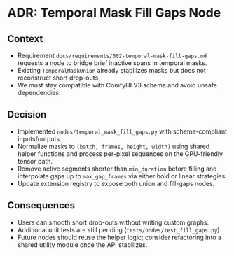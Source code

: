 # ADR: Temporal Mask Fill Gaps Node

## Context
- Requirement `docs/requirements/002-temporal-mask-fill-gaps.md` requests a node to bridge brief inactive spans in temporal masks.
- Existing `TemporalMaskUnion` already stabilizes masks but does not reconstruct short drop-outs.
- We must stay compatible with ComfyUI V3 schema and avoid unsafe dependencies.

## Decision
- Implemented `nodes/temporal_mask_fill_gaps.py` with schema-compliant inputs/outputs.
- Normalize masks to `(batch, frames, height, width)` using shared helper functions and process per-pixel sequences on the GPU-friendly tensor path.
- Remove active segments shorter than `min_duration` before filling and interpolate gaps up to `max_gap_frames` via either hold or linear strategies.
- Update extension registry to expose both union and fill-gaps nodes.

## Consequences
- Users can smooth short drop-outs without writing custom graphs.
- Additional unit tests are still pending (`tests/nodes/test_fill_gaps.py`).
- Future nodes should reuse the helper logic; consider refactoring into a shared utility module once the API stabilizes.
